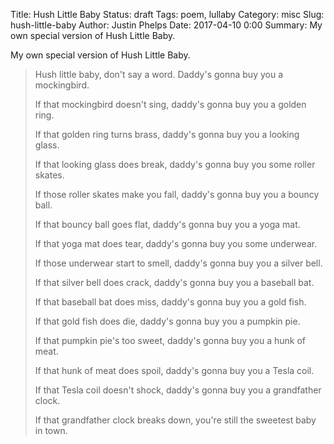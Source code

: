 Title: Hush Little Baby
Status: draft
Tags: poem, lullaby
Category: misc
Slug: hush-little-baby
Author: Justin Phelps
Date: 2017-04-10 0:00
Summary: My own special version of Hush Little Baby.

My own special version of Hush Little Baby.

> Hush little baby, don't say a word.
> Daddy's gonna buy you a mockingbird.
> 
> If that mockingbird doesn't sing,
> daddy's gonna buy you a golden ring.
> 
> If that golden ring turns brass,
> daddy's gonna buy you a looking glass.
> 
> If that looking glass does break,
> daddy's gonna buy you some roller skates.
> 
> If those roller skates make you fall,
> daddy's gonna buy you a bouncy ball.
> 
> If that bouncy ball goes flat,
> daddy's gonna buy you a yoga mat.
> 
> If that yoga mat does tear,
> daddy's gonna buy you some underwear.
> 
> If those underwear start to smell,
> daddy's gonna buy you a silver bell.
> 
> If that silver bell does crack,
> daddy's gonna buy you a baseball bat.
> 
> If that baseball bat does miss,
> daddy's gonna buy you a gold fish.
> 
> If that gold fish does die,
> daddy's gonna buy you a pumpkin pie.
> 
> If that pumpkin pie's too sweet,
> daddy's gonna buy you a hunk of meat.
> 
> If that hunk of meat does spoil,
> daddy's gonna buy you a Tesla coil.
> 
> If that Tesla coil doesn't shock,
> daddy's gonna buy you a grandfather clock.
> 
> If that grandfather clock breaks down,
> you're still the sweetest baby in town.
